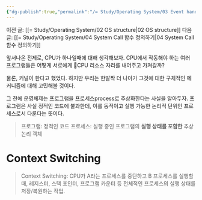 ```yaml
---
{"dg-publish":true,"permalink":"/= Study/Operating System/03 Event handling mechanisms/","created":"2024-11-13T20:15:40.000+09:00","updated":"2025-04-10T22:01:43.516+09:00"}
---
```


이전 글: [[= Study/Operating System/02 OS structure\|02 OS structure]]
다음 글: [[= Study/Operating System/04 System Call 함수 정의하기\|04 System Call 함수 정의하기]]

앞서나온 전제로, CPU가 하나일때에 대해 생각해보자.
CPU에서 작동해야 하는 여러 프로그램들은 어떻게 서로에게 CPU 리소스 자리를 내어주고 가져갈까?

물론, 커널이 한다고 했었다. 하지만 우리는 한발짝 더 나아가 그것에 대한 구체적인 메커니즘에 대해 고민해볼 것이다.

그 전에 운영체제는 프로그램을 프로세스process로 추상화한다는 사실을 알아두자. 프로그램은 사실 정적인 코드에 불과한데, 이를 동적이고 실행 가능한 논리적 단위인 프로세스로서 다룬다는 뜻이다.
>프로그램: 정적인 코드
>프로세스: 실행 중인 프로그램의 **실행 상태를 포함한** 추상 논리 객체

# Context Switching
>Context Switching: CPU가 A라는 프로세스를 중단하고 B 프로세스를 실행할 때, 레지스터, 스택 포인터, 프로그램 카운터 등 전체적인 프로세스의 실행 상태를 저장/복원하는 작업.






